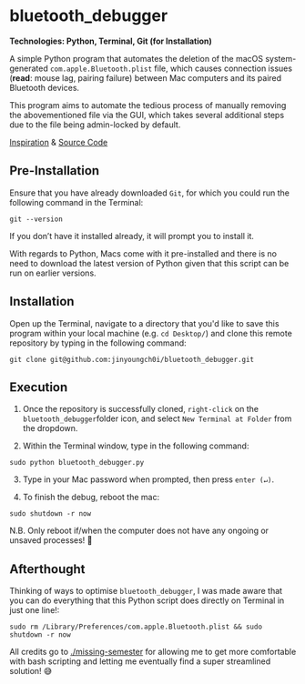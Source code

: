 # bluetooth_debugger

**Technologies: Python, Terminal, Git (for Installation)**

A simple Python program that automates the deletion of the macOS system-generated `com.apple.Bluetooth.plist` file, which causes connection issues (**read**: mouse lag, pairing failure) between Mac computers and its paired Bluetooth devices. 

This program aims to automate the tedious process of manually removing the abovementioned file via the GUI, which takes several additional steps due to the file being admin-locked by default. 

[Inspiration](https://stackoverflow.com/questions/20553957/how-can-i-clear-the-corebluetooth-cache-on-macos) & [Source Code](https://github.com/jinyoungch0i/mac_bluetooth_debugger/blob/master/bluetooth_debugger.py)

## Pre-Installation

Ensure that you have already downloaded `Git`, for which you could run the following command in the Terminal: 

`git --version`

If you don’t have it installed already, it will prompt you to install it.

With regards to Python, Macs come with it pre-installed and there is no need to download the latest version of Python given that this script can be run on earlier versions. 

## Installation

Open up the Terminal, navigate to a directory that you'd like to save this program within your local machine (e.g. `cd Desktop/`) and clone this remote repository by typing in the following command:

`git clone git@github.com:jinyoungch0i/bluetooth_debugger.git`

## Execution

1. Once the repository is successfully cloned, `right-click` on the `bluetooth_debugger`folder icon, and select `New Terminal at Folder` from the dropdown. 

2. Within the Terminal window, type in the following command:

`sudo python bluetooth_debugger.py`

3. Type in your Mac password when prompted, then press `enter (↵)`.

4. To finish the debug, reboot the mac:

`sudo shutdown -r now`

N.B. Only reboot if/when the computer does not have any ongoing or unsaved processes! 🙈

## Afterthought

Thinking of ways to optimise `bluetooth_debugger`, I was made aware that you can do everything that this Python script does directly on Terminal in just one line!:

`sudo rm /Library/Preferences/com.apple.Bluetooth.plist && sudo shutdown -r now`

All credits go to [./missing-semester](https://missing.csail.mit.edu/) for allowing me to get more comfortable with bash scripting and letting me eventually find a super streamlined solution! 😅
